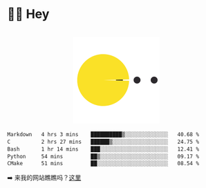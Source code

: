 
# 👋🏻 Hey
<div align="center">
	<br>
	<img src="https://raw.githubusercontent.com/Aniket965/Aniket965/master/pacman.svg?sanitize=true" width="200" height="200">
	<br>
</div>

<!--START_SECTION:waka-->

```txt
Markdown   4 hrs 3 mins    ██████████▒░░░░░░░░░░░░░░   40.68 %
C          2 hrs 27 mins   ██████▒░░░░░░░░░░░░░░░░░░   24.75 %
Bash       1 hr 14 mins    ███░░░░░░░░░░░░░░░░░░░░░░   12.41 %
Python     54 mins         ██▒░░░░░░░░░░░░░░░░░░░░░░   09.17 %
CMake      51 mins         ██░░░░░░░░░░░░░░░░░░░░░░░   08.54 %
```

<!--END_SECTION:waka-->

 ➡️  来我的网站瞧瞧吗？[这里](https://www.shaolongfei.com)
